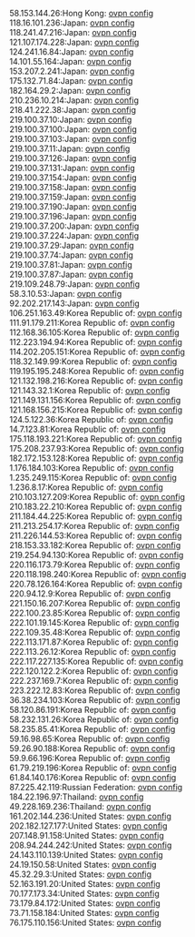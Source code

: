 58.153.144.26:Hong Kong: [ovpn config](vpn/58_153_144_26.ovpn)  
118.16.101.236:Japan: [ovpn config](vpn/118_16_101_236.ovpn)  
118.241.47.216:Japan: [ovpn config](vpn/118_241_47_216.ovpn)  
121.107.174.228:Japan: [ovpn config](vpn/121_107_174_228.ovpn)  
124.241.16.84:Japan: [ovpn config](vpn/124_241_16_84.ovpn)  
14.101.55.164:Japan: [ovpn config](vpn/14_101_55_164.ovpn)  
153.207.2.241:Japan: [ovpn config](vpn/153_207_2_241.ovpn)  
175.132.71.84:Japan: [ovpn config](vpn/175_132_71_84.ovpn)  
182.164.29.2:Japan: [ovpn config](vpn/182_164_29_2.ovpn)  
210.236.10.214:Japan: [ovpn config](vpn/210_236_10_214.ovpn)  
218.41.222.38:Japan: [ovpn config](vpn/218_41_222_38.ovpn)  
219.100.37.10:Japan: [ovpn config](vpn/219_100_37_10.ovpn)  
219.100.37.100:Japan: [ovpn config](vpn/219_100_37_100.ovpn)  
219.100.37.103:Japan: [ovpn config](vpn/219_100_37_103.ovpn)  
219.100.37.11:Japan: [ovpn config](vpn/219_100_37_11.ovpn)  
219.100.37.126:Japan: [ovpn config](vpn/219_100_37_126.ovpn)  
219.100.37.131:Japan: [ovpn config](vpn/219_100_37_131.ovpn)  
219.100.37.154:Japan: [ovpn config](vpn/219_100_37_154.ovpn)  
219.100.37.158:Japan: [ovpn config](vpn/219_100_37_158.ovpn)  
219.100.37.159:Japan: [ovpn config](vpn/219_100_37_159.ovpn)  
219.100.37.190:Japan: [ovpn config](vpn/219_100_37_190.ovpn)  
219.100.37.196:Japan: [ovpn config](vpn/219_100_37_196.ovpn)  
219.100.37.200:Japan: [ovpn config](vpn/219_100_37_200.ovpn)  
219.100.37.224:Japan: [ovpn config](vpn/219_100_37_224.ovpn)  
219.100.37.29:Japan: [ovpn config](vpn/219_100_37_29.ovpn)  
219.100.37.74:Japan: [ovpn config](vpn/219_100_37_74.ovpn)  
219.100.37.81:Japan: [ovpn config](vpn/219_100_37_81.ovpn)  
219.100.37.87:Japan: [ovpn config](vpn/219_100_37_87.ovpn)  
219.109.248.79:Japan: [ovpn config](vpn/219_109_248_79.ovpn)  
58.3.10.53:Japan: [ovpn config](vpn/58_3_10_53.ovpn)  
92.202.217.143:Japan: [ovpn config](vpn/92_202_217_143.ovpn)  
106.251.163.49:Korea Republic of: [ovpn config](vpn/106_251_163_49.ovpn)  
111.91.179.211:Korea Republic of: [ovpn config](vpn/111_91_179_211.ovpn)  
112.168.36.105:Korea Republic of: [ovpn config](vpn/112_168_36_105.ovpn)  
112.223.194.94:Korea Republic of: [ovpn config](vpn/112_223_194_94.ovpn)  
114.202.205.151:Korea Republic of: [ovpn config](vpn/114_202_205_151.ovpn)  
118.32.149.99:Korea Republic of: [ovpn config](vpn/118_32_149_99.ovpn)  
119.195.195.248:Korea Republic of: [ovpn config](vpn/119_195_195_248.ovpn)  
121.132.198.216:Korea Republic of: [ovpn config](vpn/121_132_198_216.ovpn)  
121.143.32.1:Korea Republic of: [ovpn config](vpn/121_143_32_1.ovpn)  
121.149.131.156:Korea Republic of: [ovpn config](vpn/121_149_131_156.ovpn)  
121.168.156.215:Korea Republic of: [ovpn config](vpn/121_168_156_215.ovpn)  
124.5.122.36:Korea Republic of: [ovpn config](vpn/124_5_122_36.ovpn)  
14.7.123.81:Korea Republic of: [ovpn config](vpn/14_7_123_81.ovpn)  
175.118.193.221:Korea Republic of: [ovpn config](vpn/175_118_193_221.ovpn)  
175.208.237.93:Korea Republic of: [ovpn config](vpn/175_208_237_93.ovpn)  
182.172.153.128:Korea Republic of: [ovpn config](vpn/182_172_153_128.ovpn)  
1.176.184.103:Korea Republic of: [ovpn config](vpn/1_176_184_103.ovpn)  
1.235.249.115:Korea Republic of: [ovpn config](vpn/1_235_249_115.ovpn)  
1.236.8.17:Korea Republic of: [ovpn config](vpn/1_236_8_17.ovpn)  
210.103.127.209:Korea Republic of: [ovpn config](vpn/210_103_127_209.ovpn)  
210.183.22.210:Korea Republic of: [ovpn config](vpn/210_183_22_210.ovpn)  
211.184.44.225:Korea Republic of: [ovpn config](vpn/211_184_44_225.ovpn)  
211.213.254.17:Korea Republic of: [ovpn config](vpn/211_213_254_17.ovpn)  
211.226.144.53:Korea Republic of: [ovpn config](vpn/211_226_144_53.ovpn)  
218.153.33.182:Korea Republic of: [ovpn config](vpn/218_153_33_182.ovpn)  
219.254.94.130:Korea Republic of: [ovpn config](vpn/219_254_94_130.ovpn)  
220.116.173.79:Korea Republic of: [ovpn config](vpn/220_116_173_79.ovpn)  
220.118.198.240:Korea Republic of: [ovpn config](vpn/220_118_198_240.ovpn)  
220.78.126.164:Korea Republic of: [ovpn config](vpn/220_78_126_164.ovpn)  
220.94.12.9:Korea Republic of: [ovpn config](vpn/220_94_12_9.ovpn)  
221.150.16.207:Korea Republic of: [ovpn config](vpn/221_150_16_207.ovpn)  
222.100.23.85:Korea Republic of: [ovpn config](vpn/222_100_23_85.ovpn)  
222.101.19.145:Korea Republic of: [ovpn config](vpn/222_101_19_145.ovpn)  
222.109.35.48:Korea Republic of: [ovpn config](vpn/222_109_35_48.ovpn)  
222.113.171.87:Korea Republic of: [ovpn config](vpn/222_113_171_87.ovpn)  
222.113.26.12:Korea Republic of: [ovpn config](vpn/222_113_26_12.ovpn)  
222.117.227.135:Korea Republic of: [ovpn config](vpn/222_117_227_135.ovpn)  
222.120.122.2:Korea Republic of: [ovpn config](vpn/222_120_122_2.ovpn)  
222.237.169.7:Korea Republic of: [ovpn config](vpn/222_237_169_7.ovpn)  
223.222.12.83:Korea Republic of: [ovpn config](vpn/223_222_12_83.ovpn)  
36.38.234.103:Korea Republic of: [ovpn config](vpn/36_38_234_103.ovpn)  
58.120.86.191:Korea Republic of: [ovpn config](vpn/58_120_86_191.ovpn)  
58.232.131.26:Korea Republic of: [ovpn config](vpn/58_232_131_26.ovpn)  
58.235.85.41:Korea Republic of: [ovpn config](vpn/58_235_85_41.ovpn)  
59.16.98.65:Korea Republic of: [ovpn config](vpn/59_16_98_65.ovpn)  
59.26.90.188:Korea Republic of: [ovpn config](vpn/59_26_90_188.ovpn)  
59.9.66.196:Korea Republic of: [ovpn config](vpn/59_9_66_196.ovpn)  
61.79.219.196:Korea Republic of: [ovpn config](vpn/61_79_219_196.ovpn)  
61.84.140.176:Korea Republic of: [ovpn config](vpn/61_84_140_176.ovpn)  
87.225.42.119:Russian Federation: [ovpn config](vpn/87_225_42_119.ovpn)  
184.22.196.97:Thailand: [ovpn config](vpn/184_22_196_97.ovpn)  
49.228.169.236:Thailand: [ovpn config](vpn/49_228_169_236.ovpn)  
161.202.144.236:United States: [ovpn config](vpn/161_202_144_236.ovpn)  
202.182.127.177:United States: [ovpn config](vpn/202_182_127_177.ovpn)  
207.148.91.158:United States: [ovpn config](vpn/207_148_91_158.ovpn)  
208.94.244.242:United States: [ovpn config](vpn/208_94_244_242.ovpn)  
24.143.110.139:United States: [ovpn config](vpn/24_143_110_139.ovpn)  
24.19.150.58:United States: [ovpn config](vpn/24_19_150_58.ovpn)  
45.32.29.3:United States: [ovpn config](vpn/45_32_29_3.ovpn)  
52.163.191.20:United States: [ovpn config](vpn/52_163_191_20.ovpn)  
70.177.173.34:United States: [ovpn config](vpn/70_177_173_34.ovpn)  
73.179.84.172:United States: [ovpn config](vpn/73_179_84_172.ovpn)  
73.71.158.184:United States: [ovpn config](vpn/73_71_158_184.ovpn)  
76.175.110.156:United States: [ovpn config](vpn/76_175_110_156.ovpn)  
